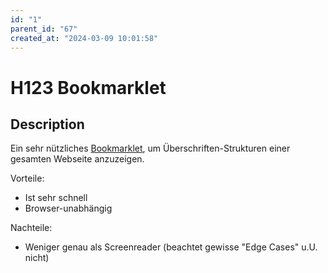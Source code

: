 ```yaml
---
id: "1"
parent_id: "67"
created_at: "2024-03-09 10:01:58"
---
```


# H123 Bookmarklet

## Description

Ein sehr nützliches [Bookmarklet](https://hinderlingvolkart.github.io/h123/), um Überschriften-Strukturen einer gesamten Webseite anzuzeigen.

Vorteile:

- Ist sehr schnell
- Browser-unabhängig

Nachteile:

- Weniger genau als Screenreader (beachtet gewisse "Edge Cases" u.U. nicht)